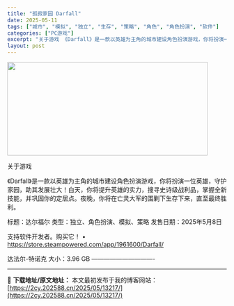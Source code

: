 ```yaml
---
title: "孤寂家园 Darfall"
date: 2025-05-11
tags: ["城市", "模拟", "独立", "生存", "策略", "角色", "角色扮演", "软件"]
categories: ["PC游戏"]
excerpt: "关于游戏 《Darfall》是一款以英雄为主角的城市建设角色扮演游戏，你将扮演一位英雄，守护家园，助其发展壮大！白天，你将提升英雄的实力，搜寻史诗级战利品，掌握全新技能，并巩固你的定居点。夜晚，你将在亡灵大军的围剿下生存下来，直至最终胜利。 标题：达尔福尔 类型：独立、角色扮演、模拟、策略 发售日期&hellip;"
layout: post
---
```


<img class="aligncenter size-full wp-image-13202" src="https://2cy.202588.cn/wp-content/uploads/2025/05/2025051017420077.webp" alt="" width="460" height="215" />

关于游戏

《Darfall》是一款以英雄为主角的城市建设角色扮演游戏，你将扮演一位英雄，守护家园，助其发展壮大！白天，你将提升英雄的实力，搜寻史诗级战利品，掌握全新技能，并巩固你的定居点。夜晚，你将在亡灵大军的围剿下生存下来，直至最终胜利。

标题：达尔福尔
类型：独立、角色扮演、模拟、策略
发售日期：2025年5月8日

支持软件开发者。购买它！
• https://store.steampowered.com/app/1961600/Darfall/

达法尔-特诺克
大小：3.96 GB
——————————- 

---
📖 **下载地址/原文地址：** 本文最初发布于我的博客网站：[https://2cy.202588.cn/2025/05/13217/](https://2cy.202588.cn/2025/05/13217/)
